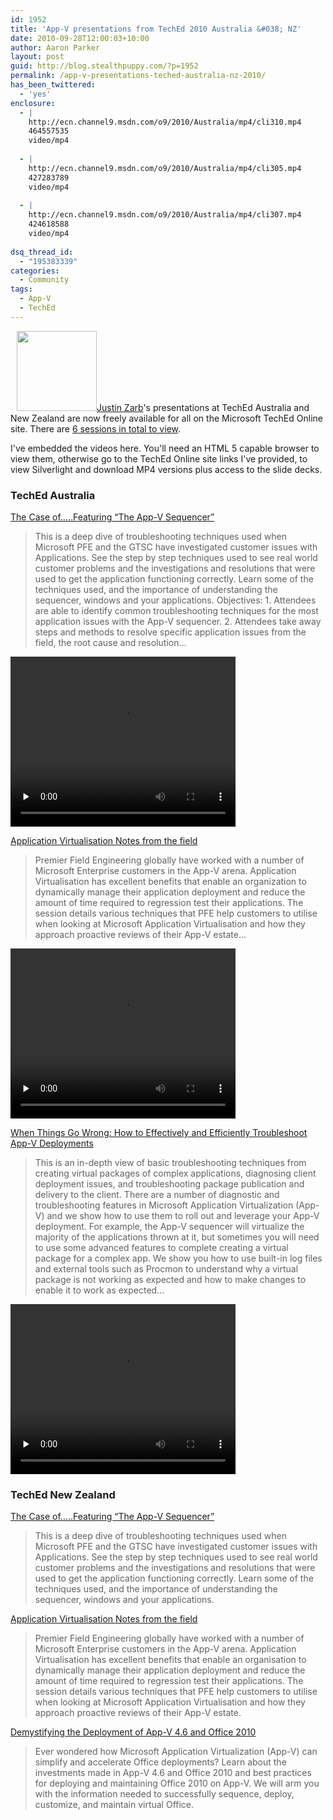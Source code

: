 ```yaml
---
id: 1952
title: 'App-V presentations from TechEd 2010 Australia &#038; NZ'
date: 2010-09-28T12:00:03+10:00
author: Aaron Parker
layout: post
guid: http://blog.stealthpuppy.com/?p=1952
permalink: /app-v-presentations-teched-australia-nz-2010/
has_been_twittered:
  - 'yes'
enclosure:
  - |
    http://ecn.channel9.msdn.com/o9/2010/Australia/mp4/cli310.mp4
    464557535
    video/mp4
    
  - |
    http://ecn.channel9.msdn.com/o9/2010/Australia/mp4/cli305.mp4
    427283789
    video/mp4
    
  - |
    http://ecn.channel9.msdn.com/o9/2010/Australia/mp4/cli307.mp4
    424618588
    video/mp4
    
dsq_thread_id:
  - "195383339"
categories:
  - Community
tags:
  - App-V
  - TechEd
---
```

<a href="http://stealthpuppy.com/community/may-user-group-presentations/attachment/softgridpresentationpng/" style="margin: 0px 0px 5px 10px; display: inline; border-width: 0px;" rel="attachment wp-att-542"><img src="http://stealthpuppy.com/wp-content/uploads/2008/04/softgridpresentation.png" alt="" title="softgridpresentation.png" width="128" height="128" class="alignright size-full wp-image-542" /></a>[Justin Zarb](http://appvguy.com)'s presentations at TechEd Australia and New Zealand are now freely available for all on the Microsoft TechEd Online site. There are [6 sessions in total to view](http://www.msteched.com/Speakers/Justin-Zarb).

I've embedded the videos here. You'll need an HTML 5 capable browser to view them, otherwise go to the TechEd Online site links I've provided, to view Silverlight and download MP4 versions plus access to the slide decks.

### TechEd Australia

[The Case of.....Featuring &#8220;The App-V Sequencer&#8221;](http://www.msteched.com/2010/Australia/CLI310)

> This is a deep dive of troubleshooting techniques used when Microsoft PFE and the GTSC have investigated customer issues with Applications. See the step by step techniques used to see real world customer problems and the investigations and resolutions that were used to get the application functioning correctly. Learn some of the techniques used, and the importance of understanding the sequencer, windows and your applications. Objectives: 1. Attendees are able to identify common troubleshooting techniques for the most application issues with the App-V sequencer. 2. Attendees take away steps and methods to resolve specific application issues from the field, the root cause and resolution...

<video src="http://ecn.channel9.msdn.com/o9/2010/Australia/mp4/cli310.mp4" controls="controls" preload="none" width="360" height="272"></video>

[Application Virtualisation Notes from the field](http://www.msteched.com/2010/Australia/CLI305)

> Premier Field Engineering globally have worked with a number of Microsoft Enterprise customers in the App-V arena. Application Virtualisation has excellent benefits that enable an organization to dynamically manage their application deployment and reduce the amount of time required to regression test their applications. The session details various techniques that PFE help customers to utilise when looking at Microsoft Application Virtualisation and how they approach proactive reviews of their App-V estate...

<video src="http://ecn.channel9.msdn.com/o9/2010/Australia/mp4/cli305.mp4" controls="controls" preload="none" width="360" height="272"></video>

[When Things Go Wrong: How to Effectively and Efficiently Troubleshoot App-V Deployments](http://www.msteched.com/2010/Australia/CLI307)

> This is an in-depth view of basic troubleshooting techniques from creating virtual packages of complex applications, diagnosing client deployment issues, and troubleshooting package publication and delivery to the client. There are a number of diagnostic and troubleshooting features in Microsoft Application Virtualization (App-V) and we show how to use them to roll out and leverage your App-V deployment. For example, the App-V sequencer will virtualize the majority of the applications thrown at it, but sometimes you will need to use some advanced features to complete creating a virtual package for a complex app. We show you how to use built-in log files and external tools such as Procmon to understand why a virtual package is not working as expected and how to make changes to enable it to work as expected...

<video src="http://ecn.channel9.msdn.com/o9/2010/Australia/mp4/cli307.mp4" controls="controls" preload="none" width="360" height="272"></video>

### TechEd New Zealand

[The Case of.....Featuring &#8220;The App-V Sequencer&#8221;](http://www.msteched.com/2010/NewZealand/CLI310)

> This is a deep dive of troubleshooting techniques used when Microsoft PFE and the GTSC have investigated customer issues with Applications. See the step by step techniques used to see real world customer problems and the investigations and resolutions that were used to get the application functioning correctly. Learn some of the techniques used, and the importance of understanding the sequencer, windows and your applications.

[Application Virtualisation Notes from the field](http://www.msteched.com/2010/NewZealand/CLI305)

> Premier Field Engineering globally have worked with a number of Microsoft Enterprise customers in the App-V arena. Application Virtualisation has excellent benefits that enable an organisation to dynamically manage their application deployment and reduce the amount of time required to regression test their applications. The session details various techniques that PFE help customers to utilise when looking at Microsoft Application Virtualisation and how they approach proactive reviews of their App-V estate.

[Demystifying the Deployment of App-V 4.6 and Office 2010](http://www.msteched.com/2010/NewZealand/CLI302)

> Ever wondered how Microsoft Application Virtualization (App-V) can simplify and accelerate Office deployments? Learn about the investments made in App-V 4.6 and Office 2010 and best practices for deploying and maintaining Office 2010 on App-V. We will arm you with the information needed to successfully sequence, deploy, customize, and maintain virtual Office.